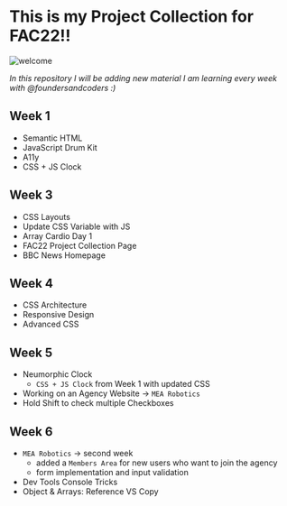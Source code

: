 # This is my Project Collection for FAC22!!

![welcome](https://media.giphy.com/media/LqIlvdZAQt1DNStJGb/giphy.gif)


*In this repository I will be adding new material I am learning every week with @foundersandcoders :)*

## Week 1
* Semantic HTML
* JavaScript Drum Kit
* A11y
* CSS + JS Clock

## Week 3
* CSS Layouts
* Update CSS Variable with JS
* Array Cardio Day 1
* FAC22 Project Collection Page
* BBC News Homepage

## Week 4
* CSS Architecture 
* Responsive Design
* Advanced CSS

## Week 5
* Neumorphic Clock 
    * `CSS + JS Clock` from Week 1 with updated CSS
* Working on an Agency Website -> `MEA Robotics`
* Hold Shift to check multiple Checkboxes

## Week 6
* `MEA Robotics` -> second week
    * added a `Members Area` for new users who want to join the agency
    * form implementation and input validation
* Dev Tools Console Tricks
* Object & Arrays: Reference VS Copy